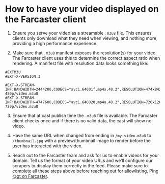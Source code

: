 # How to have your video displayed on the Farcaster client

1. Ensure you serve your video as a streamable `.m3u8` file. This ensures clients only download what they need when viewing, and nothing more, providing a high performance experience.

2. Make sure that `.m3u8` manifest exposes the resolution(s) for your video. The Farcaster client uses this to determine the correct aspect ratio when rendering. A manifest file with resolution data looks something like:

```
#EXTM3U
#EXT-X-VERSION:3

#EXT-X-STREAM-INF:BANDWIDTH=2444200,CODECS="avc1.64001f,mp4a.40.2",RESOLUTION=474x842
480p/video.m3u8
#EXT-X-STREAM-INF:BANDWIDTH=4747600,CODECS="avc1.640020,mp4a.40.2",RESOLUTION=720x1280
720p/video.m3u8
```

3. Ensure that at cast publish time the `.m3u8` file is available. The Farcaster client checks once and if there is no valid data, the cast will show no video.

4. Have the same URL when changed from ending in `/my-video.m3u8` to `/thumbnail.jpg` with a preview/thumbnail image to render before the user has interacted with the video.

5. Reach out to the Farcaster team and ask for us to enable videos for your domain. Tell us the format of your video URLs and we’ll configure our scrapers to display them correctly in the feed. Please make sure to complete all these steps above before reaching out for allowlisting. [Ping @gt on Farcaster](https://farcaster.xyz/~/inbox/create/302?text=Completed%20video%20setup).
